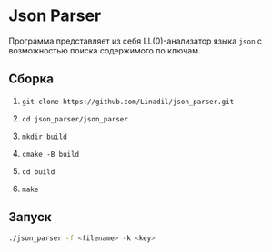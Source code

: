 # Json Parser

Программа представляет из себя LL(0)-анализатор языка ```json``` с возможностью поиска содержимого по ключам.

## Сборка

1. ```git clone https://github.com/Linadil/json_parser.git```

2. ```cd json_parser/json_parser```

3. ```mkdir build```

4. ```cmake -B build```

5. ```cd build```

6. ```make```

## Запуск

```sh
./json_parser -f <filename> -k <key>
```
